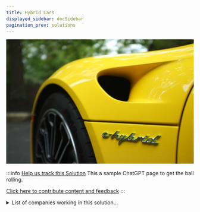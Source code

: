 ```yaml
---
title: Hybrid Cars
displayed_sidebar: docSidebar
pagination_prev: solutions
---
```


![Cover Image](../static/img/hybrid-car.jpg)

:::info [Help us track this Solution](contribute)
This a sample ChatGPT page to get the ball rolling.

[Click here to contribute content and feedback](contribute)
:::

<details>
        <summary>List of companies working in this solution...</summary>
         <em>Note: this is an experimental feature. Accuracy not guaranteed</em>
        <div>
            <ul>
             
                <li><a href="https://getcruise.com">Cruise</a></li>
            
                <li><a href="https://scoot.co">Scoot</a></li>
            
                <li><a href="https://driveseres.com">Seres</a></li>
            
                <li><a href="https://h55.ch">H55</a></li>
            
                <li><a href="https://nan">Chargeway</a></li>
            
                <li><a href="https://nan">Cell Propulsion</a></li>
            
                <li><a href="https://www.evgo.com">Evgo</a></li>
            
                <li><a href="https://xstreamtrucking.com">Xstreamtrucking</a></li>
            
                <li><a href="https://neuronev.co">Neuron Ev</a></li>
            
                <li><a href="https://nan">Leafy Ke</a></li>
            
                <li><a href="https://lucidmotors.com">Lucid Motors</a></li>
            
                <li><a href="https://www.atlismotorvehicles.com/">Atlis</a></li>
            
                <li><a href="https://www.tesla.com">Tesla</a></li>
            
                <li><a href="http://www.amplypower.com">Amply Power</a></li>
            
                <li><a href="https://www.envoythere.com/">Envoy</a></li>
            
                <li><a href="https://gorevel.com">Revel</a></li>
            
                <li><a href="https://motivps.com">Motiv Power Systems</a></li>
            
            </ul>
        </div>
        </details>


:::company
  #### [View open jobs in this Solution](https://climatebase.org/jobs?l=&q=&drawdown_solutions=Hybrid+Cars)
:::

## Overview
**Climate Technology Solution**: Hybrid Cars

## Progress Made
- **Greenhouse Gas Reduction**: Hybrid Electric Vehicles (HEVs) reduce emissions by up to 30% compared to conventional gasoline cars.
- **Efficiency and Fuel Economy**: HEVs offer better fuel economy, leading to cost savings over the vehicle's lifespan.
- **Breakthrough Technologies**: HEVs combine electric motors and gasoline engines, also utilizing alternative fuels and improved batteries.
- **Leading Contributors**: General Motors, Toyota, Honda drive HEV development.

## Lessons Learned
1. **Comprehensive Understanding**: Prioritize understanding the technology and its potential before large-scale implementation.
2. **Learning from Success and Failure**: Embrace lessons from both successes and failures for continuous improvement.
3. **Organizational Support**: Strong organizational backing is vital for successful hybrid car development.
4. **Progress and Room for Improvement**: Substantial advancements made, yet efficiency and affordability still require enhancement.

## Challenges Ahead
- **Infrastructure Gap**: Limited charging stations for hybrid vehicles hinder widespread adoption.
- **Cost Barrier**: Hybrid cars often come with a higher price tag compared to traditional gasoline cars.
- **Fossil Fuel Dependency**: Hybrid cars still rely partly on fossil fuels, posing environmental limitations.

## Best Path Forward
- **Research and Development**: Invest in ongoing research and development to enhance technology and affordability.
- **Consumer Incentives**: Encourage hybrid car adoption through tax breaks, subsidies, and financial incentives.
- **Charging Infrastructure Expansion**: Increase the availability of charging stations for hybrid cars.
- **Promotion and Education**: Market and educate consumers about the benefits of hybrid cars.

## Key Players
- **Companies**: Toyota, Honda, General Motors, Ford, Nissan.

---

Photo by <a href="https://unsplash.com/@aussiep?utm_source=unsplash&utm_medium=referral&utm_content=creditCopyText">Austin Park</a> on <a href="https://unsplash.com/photos/RjytgsSjpck?utm_source=unsplash&utm_medium=referral&utm_content=creditCopyText">Unsplash</a>
